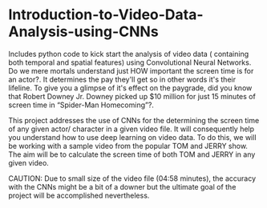 # Introduction-to-Video-Data-Analysis-using-CNNs
Includes python code to kick start the analysis of video data ( containing both temporal and spatial features) using Convolutional Neural Networks.
Do we mere mortals understand just HOW important the screen time is for an actor?. It determines the pay they'll get so in other words it's their lifeline. To give you a glimpse of it's effect on the paygrade, did you know that Robert Downey Jr. Downey picked up $10 million for just 15 minutes of screen time in “Spider-Man Homecoming”?.

This project addresses the use of CNNs for the determining the screen time of any given actor/ character in a given video file. It will consequently help you understand how to use deep learning on video data. To do this, we will be working with a sample video from the popular TOM and JERRY show. The aim will be to calculate the screen time of both TOM and JERRY in any given video.

CAUTION: Due to small size of the video file (04:58 minutes), the accuracy with the CNNs might be a bit of a downer but the ultimate goal of the project will be accomplished nevertheless.

